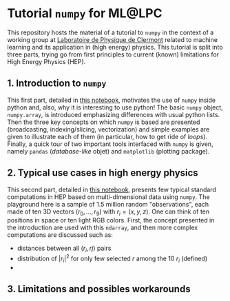# Tutorial `numpy` for ML@LPC

This repository hosts the material of a tutorial to `numpy` in the context of a working group at [Laboratoire de Physique de Clermont](http://clrwww.in2p3.fr/) related to machine learning and its application in (high energy) physics. This tutorial is split into three parts, trying go from first principles to current (known) limitations for High Energy Physics (HEP).


## 1. Introduction to `numpy`

This first part, detailed in [this notebook](notebook_section1), motivates the use of `numpy` inside python and, also, why it is interesting to use python! The basic `numpy` object, `numpy.array`, is introduced emphasizing differences with usual python lists. Then the three key concepts on which `numpy` is based are presented (broadcasting, indexing/slicing, vectorization) and simple examples are given to illustrate each of them (in particular, how to get ride of *loops*). Finally, a quick tour of two important tools interfaced with `numpy` is given, namely `pandas` (*database-like* objet) and `matplotlib` (plotting package).


## 2. Typical use cases in high energy physics

This second part, detailed in [this notebook](GenericNumpyForHEP.ipynb), presents few typical standard computations in HEP based on multi-dimensional data using `numpy`. The playground here is a sample of 1.5 million random "observations", each made of ten 3D vectors $(r_{0}, ..., r_{9})$ with $r_{i}=(x,y,z)$. One can think of ten positions in space or ten light RGB colors. First, the concept presented in the introduction are used with this `ndarray`, and then more complex computations are discussed such as:
   + distances between all $(r_{i}, r{j})$ pairs
   + distribution of $|r_{i}|^2$ for only few selected $r$ among the 10 $r_{i}$ (defined)
   + 


## 3. Limitations and possibles workarounds
